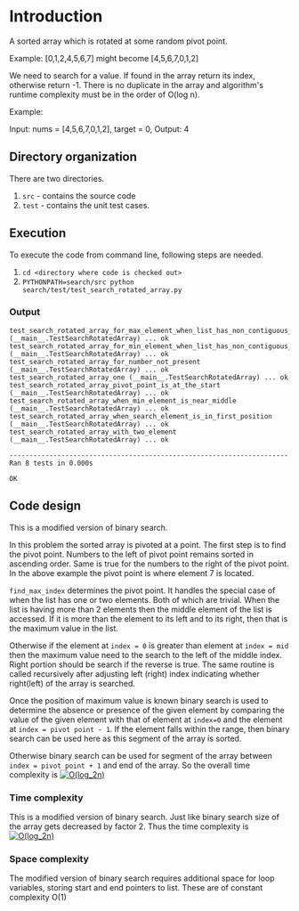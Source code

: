 # Introduction

A sorted array which is rotated at some random pivot point.

Example: [0,1,2,4,5,6,7] might become [4,5,6,7,0,1,2]

We need to search for a value. If found in the array return its index, otherwise return -1. There is no duplicate in the array and algorithm's runtime complexity must be in the order of O(log n).

Example:

Input: nums = [4,5,6,7,0,1,2], target = 0, Output: 4
## Directory organization

There are two directories. 
1. `src` - contains the source code
2. `test` - contains the unit test cases. 

## Execution

To execute the code from command line, following steps are needed.

1. `cd <directory where code is checked out>`
2. `PYTHONPATH=search/src python search/test/test_search_rotated_array.py`

### Output
```
test_search_rotated_array_for_max_element_when_list_has_non_contiguous_numbers (__main__.TestSearchRotatedArray) ... ok
test_search_rotated_array_for_min_element_when_list_has_non_contiguous_numbers (__main__.TestSearchRotatedArray) ... ok
test_search_rotated_array_for_number_not_present (__main__.TestSearchRotatedArray) ... ok
test_search_rotated_array_one (__main__.TestSearchRotatedArray) ... ok
test_search_rotated_array_pivot_point_is_at_the_start (__main__.TestSearchRotatedArray) ... ok
test_search_rotated_array_when_min_element_is_near_middle (__main__.TestSearchRotatedArray) ... ok
test_search_rotated_array_when_search_element_is_in_first_position (__main__.TestSearchRotatedArray) ... ok
test_search_rotated_array_with_two_element (__main__.TestSearchRotatedArray) ... ok

----------------------------------------------------------------------
Ran 8 tests in 0.000s

OK
```

## Code design

This is a modified version of binary search. 

In this problem the sorted array is pivoted at a point. The first step is to find the pivot point. Numbers to the left of pivot point remains sorted in ascending order. Same is true for the numbers to the right of the pivot point. In the above example the pivot point is where element 7 is located.

`find_max_index` determines the pivot point. It handles the special case of when the list has one or two elements. Both of which are trivial. When the list is having more than 2 elements then the middle element of the list is accessed. If it is more than the element to its left and to its right, then that is the maximum value in the list.

Otherwise if the element at `index = 0` is greater than element at `index = mid` then the maximum value need to the search to the left of the middle index. Right portion should be search if the reverse is true. The same routine is called recursively after adjusting left (right) index indicating whether right(left) of the array is searched. 

Once the position of maximum value is known binary search is used to determine the absence or presence of the given element by comparing the value of the given element with that of element at `index=0` and the element at `index = pivot point - 1`. If the element falls within the range, then binary search can be used here as this segment of the array is sorted.

Otherwise binary search can be used for segment of the array between `index = pivot point + 1` and end of the array. So the overall time complexity is <a href="https://www.codecogs.com/eqnedit.php?latex=O(log_2n)" target="_blank"><img src="https://latex.codecogs.com/gif.latex?O(log_2n)" title="O(log_2n)" /></a>

### Time complexity

This is a modified version of binary search. Just like binary search size of the array gets decreased by factor 2. Thus the time complexity is <a href="https://www.codecogs.com/eqnedit.php?latex=O(log_2n)" target="_blank"><img src="https://latex.codecogs.com/gif.latex?O(log_2n)" title="O(log_2n)" /></a>

### Space complexity

The modified version of binary search requires additional space for loop variables, storing start and end pointers to list. These are of constant complexity O(1)

